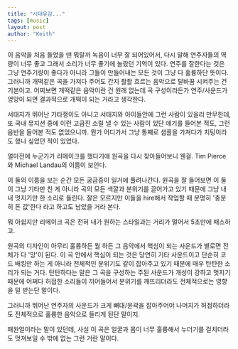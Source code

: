 ```yaml
---
title: "시대유감..."
tags: [music]
layout: post
author: "Keith"
---
```


이 음악을 처음 들었을 땐 뭐랄까 녹음이 너무 잘 되어있어서, 다시 말해 연주자들의 역량이 너무 좋고 그래서 소리가 너무 좋기에 놀랐던 기억이 있다. 연주를 잘한다는 것은 그냥 연주기량이 좋다가 아니라 그들이 만들어내는 모든 것이 그냥 다 훌륭하단 뜻이다. 그러니까 개떡같은 곡을 가져다 주어도 간지 좔좔 흐르는 음악으로 탈바꿈 시켜주는 건 기본이고. 어찌보면 개떡같은 음악이란 건 원래 없는데 곡 구성이라든가 연주/사운드가 엉망이 되면 결과적으로 개떡이 되는 거라고 생각한다.

서태지가 뛰어난 기타쟁이도 아니고 서태지와 아이들안에 그런 사람이 있을리 만무한데, 또 국내 뮤지션 중에 이런 고급진 소릴 낼 수 있는 사람이 있단 얘기를 들어본 적도, 그런 음반을 들어본 적도 없었으니까. 뭔가 어디가서 그냥 통째로 샘플을 가져다가 치팅이라도 했나 싶었던 적이 있었다.

얼마전에 누군가가 리메이크를 했다기에 원곡을 다시 찾아들어보니 웬걸. Tim Pierce와 Michael Landau의 이름이 보인다. 

이 둘의 이름을 보는 순간 모든 궁금증이 일거에 풀려나간다. 원곡을 잘 들어보면 이 둘이 그냥 기타만 친 게 아니라 곡의 모든 색깔과 분위기를 끌어가고 있기 때문에 그냥 내내 멋지기만 한 소리로 들린다. 잘은 모르지만 이들을 hire해서 작업할 때 분명히 '충분히 돈 값'한다 라고 하고도 남았을 거라 본다.

뭐 아쉽지만 리메이크 곡은 전혀 내가 원하는 스타일과는 거리가 멀어서 5초만에 패스하고. 

원곡의 디자인이 아무리 훌륭하든 뭘 하든 그 음악에서 핵심이 되는 사운드가 별로면 전체가 다 '망'이 된다. 이 곡 안에서 핵심이 되는 것은 당연히 기타 사운드이고 단순히 코드 배킹만 하는 게 아니라 전체적인 분위기도 같이 잡아주고 있기 때문에 매우 탄탄한 소리가 되는 거다. 탄탄하다는 말은 그 곡을 구성하는 주된 사운드가 개성이 강하고 멋지기 때문에 어쩌다 허접한 소리들이 끼어들어서 분위기를 깨뜨리더라도 전체적으로는 영향을 덜 받는단 말이다.

그러니까 뛰어난 연주자의 사운드가 크게 뼈대/윤곽을 잡아주어야 나머지가 허접하더라도 전체적으로 훌륭한 음악으로 들리게 된단 말이지.

패완얼이라는 말이 있던데, 사실 이 곡은 얼굴과 몸이 너무 훌륭해서 누더기를 걸치더라도 멋져보일 수 밖에 없는 그런 거란 말이다. 